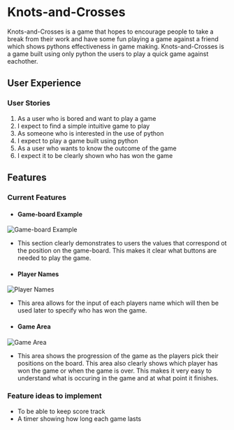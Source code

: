 # Knots-and-Crosses

Knots-and-Crosses is a game that hopes to encourage people to take a break from their work and have some fun playing a game against a friend which shows pythons effectiveness in game making. Knots-and-Crosses is a game built using only python the users to play a quick game against eachother.

## User Experience

### User Stories

1. As a user who is bored and want to play a game
2. I expect to find a simple intuitive game to play
3. As someone who is interested in the use of python
4. I expect to play a game built using python
5. As a user who wants to know the outcome of the game
6. I expect it to be clearly shown who has won the game

## Features

### Current Features

* #### Game-board Example

![Game-board Example]()
 * This section clearly demonstrates to users the values that correspond ot the position on the game-board. This makes it clear what buttons are needed to play the game.

* #### Player Names

![Player Names]()
* This area allows for the input of each players name which will then be used later to specify who has won the game.

* #### Game Area

![Game Area]()
* This area shows the progression of the game as the players pick their positions on the board. This area also clearly shows which player has won the game or when the game is over. This makes it very easy to understand what is occuring in the game and at what point it finishes.




### Feature ideas to implement

* To be able to keep score track
* A timer showing how long each game lasts


